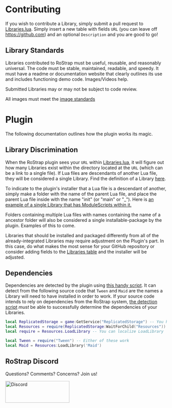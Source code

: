 # Contributing
If you wish to contribute a Library, simply submit a pull request to [Libraries.lua](https://github.com/RoStrap/Libraries/blob/master/Libraries.lua). Simply insert a new table with fields `URL` (you can leave off https://github.com) and an optional `Description` and you are good to go!

## Library Standards
Libraries contributed to RoStrap must be useful, reusable, and reasonably universal. The code must be stable, maintained, readable, and speedy. It must have a readme or documentation website that clearly outlines its use and includes functioning demo code. Images/Videos help.

Submitted Libraries may or may not be subject to code review.

All images must meet the [image standards](../Contributing/ImageStandards)

# Plugin
The following documentation outlines how the plugin works its magic.

## Library Discrimination
When the RoStrap plugin sees your `URL` within [Libraries.lua](https://github.com/RoStrap/Libraries/blob/master/Libraries.lua), it will figure out how many Libraries exist within the directory located at the `URL` (which can be a link to a single file). If Lua files are descendants of another Lua file, they will be considered a single Library. Find the definition of a Library [here](https://github.com/RoStrap/Resources#library).

To indicate to the plugin's installer that a Lua file is a descendant of another, simply make a folder with the name of the parent Lua file, and place the parent Lua file inside with the name "init" (or "main" or "\_"). Here is [an example of a single Library that has ModuleScripts within it.](https://github.com/evaera/EvLightning)

Folders containing multiple Lua files with names containing the name of a ancestor folder will also be considered a single installable-package by the plugin. Examples of this to come.

Libraries that should be installed and packaged differently from all of the already-integrated Libraries may require adjustment on the Plugin's part. In this case, do what makes the most sense for your GitHub repository or consider adding fields to the [Libraries table](https://github.com/RoStrap/Libraries/blob/master/Libraries.lua) and the installer will be adjusted.

## Dependencies
Dependencies are detected by the plugin using [this handy script](https://github.com/RoStrap/Libraries/blob/GetDeps/GetDependencies.ignore.lua). It can detect from the following source code that `Tween` and `Maid` are the names a Library will need to have installed in order to work. If your source code intends to rely on dependencies from the RoStrap system, [the detection script](https://github.com/RoStrap/Libraries/blob/GetDeps/GetDependencies.ignore.lua) *must* be able to successfully determine the dependencies of your Libraries.

```lua
local ReplicatedStorage = game:GetService("ReplicatedStorage") -- You have to use game:GetService
local Resources = require(ReplicatedStorage:WaitForChild("Resources")) -- You have to use WaitForChild
local require = Resources.LoadLibrary -- You can localize LoadLibrary

local Tween = require("Tween") -- Either of these work
local Maid = Resources:LoadLibrary('Maid')
```

## RoStrap Discord

Questions? Comments? Concerns? Join us!

<div align="left">
	<a href="https://discord.gg/pjJw8s4">
		<img src="https://discordapp.com/assets/94db9c3c1eba8a38a1fcf4f223294185.png" alt="Discord" width=200 height=68 />
	</a>
</div>

